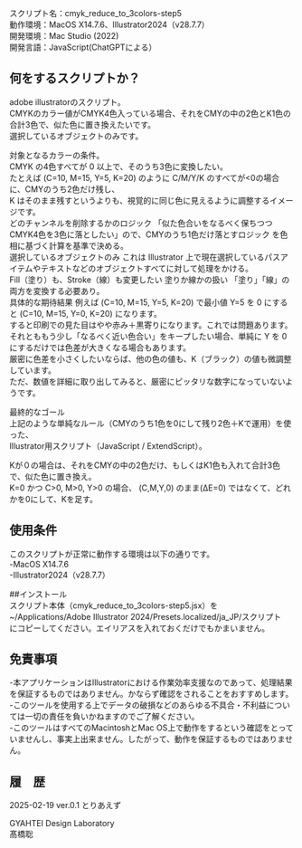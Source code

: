 スクリプト名：cmyk_reduce_to_3colors-step5  
動作環境：MacOS X14.7.6、Illustrator2024（v28.7.7）  
開発環境：Mac Studio (2022)  
開発言語：JavaScript(ChatGPTによる）  


## 何をするスクリプトか？  
adobe illustratorのスクリプト。  
CMYKのカラー値がCMYK4色入っている場合、それをCMYの中の2色とK1色の合計3色で、似た色に置き換えたいです。  
選択しているオブジェクトのみです。  

対象となるカラーの条件。  
CMYK の4色すべてが 0 以上で、そのうち3色に変換したい。  
たとえば (C=10, M=15, Y=5, K=20) のように C/M/Y/K のすべてが<0の場合に、CMYのうち2色だけ残し、  
K はそのまま残すというよりも、視覚的に同じ色に見えるように調整するイメージです。   
どのチャンネルを削除するかのロジック 「似た色合いをなるべく保ちつつCMYK4色を3色に落としたい」ので、CMYのうち1色だけ落とすロジック を色相に基づく計算を基準で決める。  
選択しているオブジェクトのみ これは Illustrator 上で現在選択しているパスアイテムやテキストなどのオブジェクトすべてに対して処理をかける。  
Fill（塗り）も、Stroke（線）も変更したい 塗りか線かの扱い 「塗り」「線」の両方を変換する必要あり。   
具体的な期待結果 例えば (C=10, M=15, Y=5, K=20) で最小値 Y=5 を 0 にすると (C=10, M=15, Y=0, K=20) になります。  
すると印刷での見た目はやや赤み＋黒寄りになります。これでは問題あります。   
それとももう少し「なるべく近い色合い」をキープしたい場合、単純に Y を 0 にするだけでは色差が大きくなる場合もあります。  
厳密に色差を小さくしたいならば、他の色の値も、K（ブラック）の値も微調整しています。  
ただ、数値を詳細に取り出してみると、厳密にピッタリな数字になっていないようです。  

最終的なゴール  
上記のような単純なルール（CMYのうち1色を0にして残り2色＋Kで運用）を使った、  
Illustrator用スクリプト（JavaScript / ExtendScript）。  

Kが０の場合は、それをCMYの中の2色だけ、もしくはK1色も入れて合計3色で、似た色に置き換え。  
K=0 かつ C>0, M>0, Y>0 の場合、 (C,M,Y,0) のまま(ΔE=0) ではなくて、どれかを0にして、Kを足す。  

## 使用条件  
このスクリプトが正常に動作する環境は以下の通りです。  
-MacOS X14.7.6  
-Illustrator2024（v28.7.7）  


##インストール  
スクリプト本体（cmyk_reduce_to_3colors-step5.jsx）を  
~/Applications/Adobe Illustrator 2024/Presets.localized/ja_JP/スクリプト  
にコピーしてください。エイリアスを入れておくだけでもかまいません。  

## 免責事項  
-本アプリケーションはIllustratorにおける作業効率支援なのであって、処理結果を保証するものではありません。かならず確認をされることをおすすめします。  
-このツールを使用する上でデータの破損などのあらゆる不具合・不利益については一切の責任を負いかねますのでご了解ください。  
-このツールはすべてのMacintoshとMac OS上で動作をするという確認をとっていませんし、事実上出来ません。したがって、動作を保証するものではありません。  

## 履　歴  
2025-02-19	ver.0.1	とりあえず  

GYAHTEI Design Laboratory  
髙橋聡  
